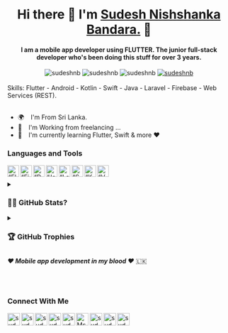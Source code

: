 <h1 align="center"> Hi there 👋 I'm <a href="https://sudeshnb.xyx"> Sudesh Nishshanka Bandara.</a> 💪</h1>
<h4 align="center"> I am a mobile app developer using FLUTTER. The junior full-stack developer who's been doing this stuff for over 3 years.</h4>


<div align="center" class="row">
    <img src="https://img.shields.io/github/followers/sudeshnb?label=Github%20followers&style=for-the-badge" alt="sudeshnb" />
    <img src="https://img.shields.io/github/stars/sudeshnb?label=Github%20stars&style=for-the-badge" alt="sudeshnb" />
    <img  src="https://komarev.com/ghpvc/?username=sudeshnb&label=Profile Views&color=blue&style=for-the-badge" alt="sudeshnb" />
    <a href="https://www.linkedin.com/in/sudeshnb/">
    <img src="https://img.shields.io/badge/-CONNECT-blue?style=for-the-badge&logo=Linkedin&link=https://www.linkedin.com/in/sudeshnb/" alt="sudeshnb" /> </a>
</div>

<br>
<div class="row">
 Skills: Flutter - Android - Kotlin - Swift - Java - Laravel - Firebase - Web Services (REST).
</div>
<br>

- 🌍 &ensp; I'm From Sri Lanka.
- 🧑 &ensp; I'm Working from freelancing ... 
- 🌱 &ensp; I'm currently learning Flutter, Swift & more ❤️

### Languages and Tools

[<img align="left" alt=“Flutter” width="26px" src="https://www.vectorlogo.zone/logos/flutterio/flutterio-icon.svg" />][flutter]
[<img align="left" alt=“Firebase” width="26px" src="https://www.vectorlogo.zone/logos/firebase/firebase-icon.svg" />][firebase]
[<img align="left" alt=“Dart” width="26px" src="https://www.vectorlogo.zone/logos/dartlang/dartlang-icon.svg" />][dart]
[<img align="left" alt=“Java” width="26px" src="https://www.vectorlogo.zone/logos/java/java-icon.svg" />][java]
[<img align="left" alt=“Laravel” width="26px" src="https://www.vectorlogo.zone/logos/laravel/laravel-icon.svg" />][java]
[<img align="left" alt=“Swift” width="26px" src="https://www.vectorlogo.zone/logos/swift/swift-icon.svg" />][swift]
[<img align="left" alt=“Kotlin” width="26px" src="https://www.vectorlogo.zone/logos/kotlinlang/kotlinlang-icon.svg" />][kotlin]
[<img align="left" alt=“VSCode” width="26px" src="https://www.vectorlogo.zone/logos/visualstudio_code/visualstudio_code-icon.svg" />][vscode]

<br />
<br />


<details><summary><strong><h3>🤷‍♂️ GitHub Stats?</h3></strong></summary>

<table cellspacing="0" cellpadding="0" style="border:none;">
  <tr>
    <td>
      <img align="center" src="https://github-readme-stats.vercel.app/api?username=sudeshnb&show_icons=true&locale=en" alt="sudeshnb" />
    </td>
    <td>
      <img align="center" src="https://github-readme-streak-stats.herokuapp.com/?user=sudeshnb&" alt="sudeshnb" />
    </td>
   </tr>
 <tr>
    <td>
      <a href="https://github.com/sudeshnb">
  <img align="center" src="https://github-readme-stats.vercel.app/api/top-langs/?username=sudeshnb&theme=light&hide_langs_below=1" />
</a>
    </td>
    
   </tr>
</table>
<!-- <table cellspacing="0" cellpadding="0" style="border:none;">
  <tr>
    <td>
      <img align="center" src="https://activity-graph.herokuapp.com/graph?username=sudeshnb" alt="Talha's github stats"/>    
    </td> 
   </tr>
</table> -->


<br />
<br />

</details>
<details><summary><strong><h3>🏆 GitHub Trophies</h3></strong></summary>
 
![](https://github-profile-trophy.vercel.app/?username=sudeshnb&theme=darkhub&no-frame=false&no-bg=true&margin-w=4)

</details>

***❤ Mobile app development in my blood ❤*** 🇱🇰

<br />
<br />

### Connect With Me

 
[<img align="left" alt="sudeshnb | Website" width="28px" src="https://firebasestorage.googleapis.com/v0/b/web-johannesmilke.appspot.com/o/other%2Fsocial%2Fwebsite.png?alt=media" />][website]
[<img align="left" alt="sudeshnb | Gmail" width="28px" src="https://www.vectorlogo.zone/logos/gmail/gmail-tile.svg" />][mail]
[<img align="left" alt="sudeshnb | YouTube" width="28px" src="https://www.vectorlogo.zone/logos/youtube/youtube-tile.svg" />][youtube]
[<img align="left" alt="sudeshnb | Twitter" width="28px" src="https://www.vectorlogo.zone/logos/twitter/twitter-tile.svg" />][twitter]
[<img align="left" alt="sudeshnb | LinkedIn" width="28px" src="https://www.vectorlogo.zone/logos/linkedin/linkedin-tile.svg" />][linkedin]
[<img align="left" alt="Msudeshnb | Instagram" width="28px" src="https://www.vectorlogo.zone/logos/instagram/instagram-tile.svg" />][instagram]
[<img align="left" alt="sudeshnb | Facebook" width="28px" src="https://www.vectorlogo.zone/logos/facebook/facebook-tile.svg" />][facebook]
[<img align="left" alt="sudeshnb | Medium" width="28px" src="https://www.vectorlogo.zone/logos/medium/medium-tile.svg" />][medium]
[<img align="left" alt="sudeshnb | Gmail" width="28px" src="https://www.vectorlogo.zone/logos/whatsapp/whatsapp-tile.svg" />][whatsapp]

<br />
<br />

[website]: https://sudeshnb.xyz
[whatsapp]: (https://wa.me/94741325674)
[mail]: (https://mail.google.com/mail/u/0/#inbox?compose=CllgCJvkXFgPlnbqWvNTVVtpCgpgmNpntTSctVHgdqlngkMnbsSVRSRdMRzPQJvZgTNcmLRTdfg)
[twitter]: (https://twitter.com/sudesh78)
[youtube]: (https://www.youtube.com/channel/UCXooUY2oL_eqGhTaZn-ExSg)
[linkedin]: (https://linkedin.com/in/sudeshnb)
[github]: (https://github.com/sudeshnb)
[instagram]: (https://www.instagram.com/sudeshnb)
[facebook]: (https://www.facebook.com/sudeshnb)
[medium]: (https://medium.com/@sudeshnb)
[flutter]: (https://flutter.dev)
[dart]: (https://dart.dev)
[vscode]: (https://code.visualstudio.com)
[firebase]: (https://firebase.google.com)
[java]: (https://www.java.com/en/)
[swift]: (https://developer.apple.com/swift/)
[kotlin]: (https://kotlinlang.org)
